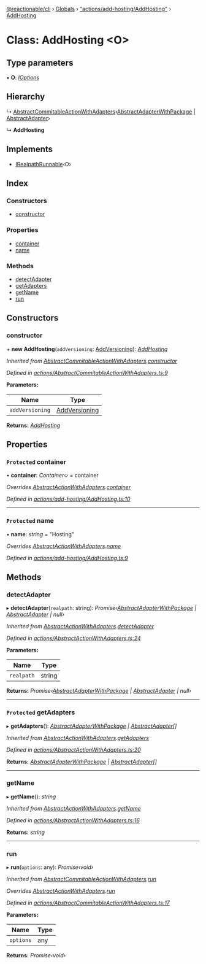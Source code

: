 [@reactionable/cli](../README.md) › [Globals](../globals.md) › ["actions/add-hosting/AddHosting"](../modules/_actions_add_hosting_addhosting_.md) › [AddHosting](_actions_add_hosting_addhosting_.addhosting.md)

# Class: AddHosting <**O**>

## Type parameters

▪ **O**: *[IOptions](../modules/_actions_irunnable_.md#ioptions)*

## Hierarchy

  ↳ [AbstractCommitableActionWithAdapters](_actions_abstractcommitableactionwithadapters_.abstractcommitableactionwithadapters.md)‹[AbstractAdapterWithPackage](_actions_abstractadapterwithpackage_.abstractadapterwithpackage.md) | [AbstractAdapter](_actions_abstractadapter_.abstractadapter.md)›

  ↳ **AddHosting**

## Implements

* [IRealpathRunnable](../interfaces/_actions_irealpathrunnable_.irealpathrunnable.md)‹O›

## Index

### Constructors

* [constructor](_actions_add_hosting_addhosting_.addhosting.md#constructor)

### Properties

* [container](_actions_add_hosting_addhosting_.addhosting.md#protected-container)
* [name](_actions_add_hosting_addhosting_.addhosting.md#protected-name)

### Methods

* [detectAdapter](_actions_add_hosting_addhosting_.addhosting.md#detectadapter)
* [getAdapters](_actions_add_hosting_addhosting_.addhosting.md#protected-getadapters)
* [getName](_actions_add_hosting_addhosting_.addhosting.md#getname)
* [run](_actions_add_hosting_addhosting_.addhosting.md#run)

## Constructors

###  constructor

\+ **new AddHosting**(`addVersioning`: [AddVersioning](_actions_add_versioning_addversioning_.addversioning.md)): *[AddHosting](_actions_add_hosting_addhosting_.addhosting.md)*

*Inherited from [AbstractCommitableActionWithAdapters](_actions_abstractcommitableactionwithadapters_.abstractcommitableactionwithadapters.md).[constructor](_actions_abstractcommitableactionwithadapters_.abstractcommitableactionwithadapters.md#constructor)*

*Defined in [actions/AbstractCommitableActionWithAdapters.ts:9](https://github.com/neilime/reactionable-cli/blob/d0401b5/src/actions/AbstractCommitableActionWithAdapters.ts#L9)*

**Parameters:**

Name | Type |
------ | ------ |
`addVersioning` | [AddVersioning](_actions_add_versioning_addversioning_.addversioning.md) |

**Returns:** *[AddHosting](_actions_add_hosting_addhosting_.addhosting.md)*

## Properties

### `Protected` container

• **container**: *Container‹›* = container

*Overrides [AbstractActionWithAdapters](_actions_abstractactionwithadapters_.abstractactionwithadapters.md).[container](_actions_abstractactionwithadapters_.abstractactionwithadapters.md#protected-abstract-container)*

*Defined in [actions/add-hosting/AddHosting.ts:10](https://github.com/neilime/reactionable-cli/blob/d0401b5/src/actions/add-hosting/AddHosting.ts#L10)*

___

### `Protected` name

• **name**: *string* = "Hosting"

*Overrides [AbstractActionWithAdapters](_actions_abstractactionwithadapters_.abstractactionwithadapters.md).[name](_actions_abstractactionwithadapters_.abstractactionwithadapters.md#protected-abstract-name)*

*Defined in [actions/add-hosting/AddHosting.ts:9](https://github.com/neilime/reactionable-cli/blob/d0401b5/src/actions/add-hosting/AddHosting.ts#L9)*

## Methods

###  detectAdapter

▸ **detectAdapter**(`realpath`: string): *Promise‹[AbstractAdapterWithPackage](_actions_abstractadapterwithpackage_.abstractadapterwithpackage.md) | [AbstractAdapter](_actions_abstractadapter_.abstractadapter.md) | null›*

*Inherited from [AbstractActionWithAdapters](_actions_abstractactionwithadapters_.abstractactionwithadapters.md).[detectAdapter](_actions_abstractactionwithadapters_.abstractactionwithadapters.md#detectadapter)*

*Defined in [actions/AbstractActionWithAdapters.ts:24](https://github.com/neilime/reactionable-cli/blob/d0401b5/src/actions/AbstractActionWithAdapters.ts#L24)*

**Parameters:**

Name | Type |
------ | ------ |
`realpath` | string |

**Returns:** *Promise‹[AbstractAdapterWithPackage](_actions_abstractadapterwithpackage_.abstractadapterwithpackage.md) | [AbstractAdapter](_actions_abstractadapter_.abstractadapter.md) | null›*

___

### `Protected` getAdapters

▸ **getAdapters**(): *[AbstractAdapterWithPackage](_actions_abstractadapterwithpackage_.abstractadapterwithpackage.md) | [AbstractAdapter](_actions_abstractadapter_.abstractadapter.md)[]*

*Inherited from [AbstractActionWithAdapters](_actions_abstractactionwithadapters_.abstractactionwithadapters.md).[getAdapters](_actions_abstractactionwithadapters_.abstractactionwithadapters.md#protected-getadapters)*

*Defined in [actions/AbstractActionWithAdapters.ts:20](https://github.com/neilime/reactionable-cli/blob/d0401b5/src/actions/AbstractActionWithAdapters.ts#L20)*

**Returns:** *[AbstractAdapterWithPackage](_actions_abstractadapterwithpackage_.abstractadapterwithpackage.md) | [AbstractAdapter](_actions_abstractadapter_.abstractadapter.md)[]*

___

###  getName

▸ **getName**(): *string*

*Inherited from [AbstractActionWithAdapters](_actions_abstractactionwithadapters_.abstractactionwithadapters.md).[getName](_actions_abstractactionwithadapters_.abstractactionwithadapters.md#getname)*

*Defined in [actions/AbstractActionWithAdapters.ts:16](https://github.com/neilime/reactionable-cli/blob/d0401b5/src/actions/AbstractActionWithAdapters.ts#L16)*

**Returns:** *string*

___

###  run

▸ **run**(`options`: any): *Promise‹void›*

*Inherited from [AbstractCommitableActionWithAdapters](_actions_abstractcommitableactionwithadapters_.abstractcommitableactionwithadapters.md).[run](_actions_abstractcommitableactionwithadapters_.abstractcommitableactionwithadapters.md#run)*

*Overrides [AbstractActionWithAdapters](_actions_abstractactionwithadapters_.abstractactionwithadapters.md).[run](_actions_abstractactionwithadapters_.abstractactionwithadapters.md#run)*

*Defined in [actions/AbstractCommitableActionWithAdapters.ts:17](https://github.com/neilime/reactionable-cli/blob/d0401b5/src/actions/AbstractCommitableActionWithAdapters.ts#L17)*

**Parameters:**

Name | Type |
------ | ------ |
`options` | any |

**Returns:** *Promise‹void›*
